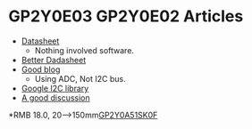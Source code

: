# GP2Y0E03 GP2Y0E02 Articles

* [Datasheet](https://global.sharp/products/device-china/lineup/data/pdf/datasheet/gp2y0e03_e.pdf)
  * Nothing involved software.
* [Better Dadasheet](https://global.sharp/products/device/lineup/data/pdf/datasheet/gp2y0e02_03_appl_e.pdf)
* [Good blog](https://www.makerguides.com/sharp-gp2y0a21yk0f-ir-distance-sensor-arduino-tutorial/)
  * Using ADC, Not I2C bus.
* [Google I2C library](https://www.google.com/search?q=%22gp2y0e03%22+i2c+arduino+library&biw=1396&bih=685&sxsrf=ALiCzsYpIFR6XqkBz3V8pOTuBi6G6JMrXQ%3A1653223283115&ei=cy-KYvXhBo60uvQPvZaPwAI&ved=0ahUKEwi155jUkPP3AhUOmo4IHT3LAygQ4dUDCA8&uact=5&oq=%22gp2y0e03%22+i2c+arduino+library&gs_lcp=Cgdnd3Mtd2l6EAM6CggjEK4CELADECdKBAhBGAFKBAhGGABQ5ApYxwtgmhJoAXAAeACAAacCiAHBBJIBAzItMpgBAKABAcgBAcABAQ&sclient=gws-wiz)
* [A good discussion](https://forum.arduino.cc/t/sensor-gp2y0e03-and-i2c-communication/486570/5)

*RMB 18.0, 20-->150mm[GP2Y0A51SK0F](https://item.taobao.com/item.htm?spm=a230r.1.14.36.60c24a41iAvqR3&id=522993398656&ns=1&abbucket=18#detail)